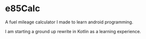 e85Calc
=======

A fuel mileage calculator I made to learn android programming.

I am starting a ground up rewrite in Kotlin as a learning experience.
